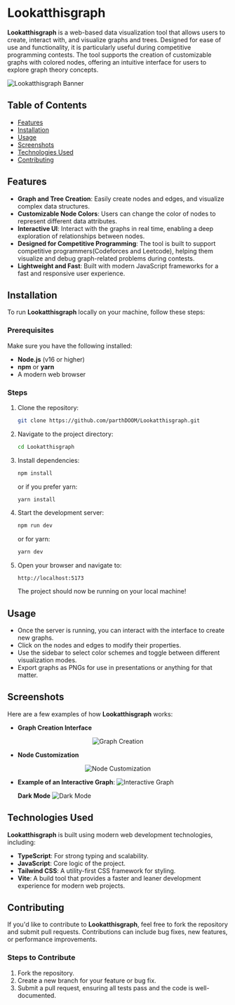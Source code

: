 # Lookatthisgraph

**Lookatthisgraph** is a web-based data visualization tool that allows users to create, interact with, and visualize graphs and trees. Designed for ease of use and functionality, it is particularly useful during competitive programming contests. The tool supports the creation of customizable graphs with colored nodes, offering an intuitive interface for users to explore graph theory concepts.

![Lookatthisgraph Banner](screenshots/page.png)

## Table of Contents

- [Features](#features)
- [Installation](#installation)
- [Usage](#usage)
- [Screenshots](#screenshots)
- [Technologies Used](#technologies-used)
- [Contributing](#contributing)

## Features

- **Graph and Tree Creation**: Easily create nodes and edges, and visualize complex data structures.
- **Customizable Node Colors**: Users can change the color of nodes to represent different data attributes.
- **Interactive UI**: Interact with the graphs in real time, enabling a deep exploration of relationships between nodes.
- **Designed for Competitive Programming**: The tool is built to support competitive programmers(Codeforces and Leetcode), helping them visualize and debug graph-related problems during contests.
- **Lightweight and Fast**: Built with modern JavaScript frameworks for a fast and responsive user experience.

## Installation

To run **Lookatthisgraph** locally on your machine, follow these steps:

### Prerequisites

Make sure you have the following installed:

- **Node.js** (v16 or higher)
- **npm** or **yarn**
- A modern web browser

### Steps

1. Clone the repository:

   ```bash
   git clone https://github.com/parthDOOM/Lookatthisgraph.git
   ```

2. Navigate to the project directory:

   ```bash
   cd Lookatthisgraph
   ```

3. Install dependencies:

   ```bash
   npm install
   ```

   or if you prefer yarn:

   ```bash
   yarn install
   ```

4. Start the development server:

   ```bash
   npm run dev
   ```

   or for yarn:

   ```bash
   yarn dev
   ```

5. Open your browser and navigate to:

   ```
   http://localhost:5173
   ```

   The project should now be running on your local machine!

## Usage

- Once the server is running, you can interact with the interface to create new graphs.
- Click on the nodes and edges to modify their properties.
- Use the sidebar to select color schemes and toggle between different visualization modes.
- Export graphs as PNGs for use in presentations or anything for that matter.

## Screenshots

Here are a few examples of how **Lookatthisgraph** works:

- **Graph Creation Interface**

<div align="center">
  <img src="screenshots/graph_interface.png" alt="Graph Creation" />
</div>

- **Node Customization**

<div align="center">
  <img src="screenshots/node_interface.png" alt="Node Customization" />
</div>

- **Example of an Interactive Graph**:
  ![Interactive Graph](screenshots/sample.png)

  **Dark Mode**
  ![Dark Mode](screenshots/dark.png)

## Technologies Used

**Lookatthisgraph** is built using modern web development technologies, including:

- **TypeScript**: For strong typing and scalability.
- **JavaScript**: Core logic of the project.
- **Tailwind CSS**: A utility-first CSS framework for styling.
- **Vite**: A build tool that provides a faster and leaner development experience for modern web projects.

## Contributing

If you'd like to contribute to **Lookatthisgraph**, feel free to fork the repository and submit pull requests. Contributions can include bug fixes, new features, or performance improvements.

### Steps to Contribute

1. Fork the repository.
2. Create a new branch for your feature or bug fix.
3. Submit a pull request, ensuring all tests pass and the code is well-documented.
